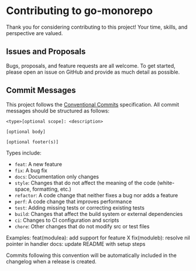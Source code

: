 # Contributing to go-monorepo

Thank you for considering contributing to this project! Your time, skills, and perspective are valued.

## Issues and Proposals

Bugs, proposals, and feature requests are all welcome. To get started, please open an issue on GitHub and provide as much detail as possible.

## Commit Messages

This project follows the [Conventional Commits](https://www.conventionalcommits.org/) specification. All commit messages should be structured as follows:

    <type>[optional scope]: <description>

    [optional body]

    [optional footer(s)]

Types include:
- `feat`: A new feature
- `fix`: A bug fix
- `docs`: Documentation only changes
- `style`: Changes that do not affect the meaning of the code (white-space, formatting, etc.)
- `refactor`: A code change that neither fixes a bug nor adds a feature
- `perf`: A code change that improves performance
- `test`: Adding missing tests or correcting existing tests
- `build`: Changes that affect the build system or external dependencies
- `ci`: Changes to CI configuration and scripts
- `chore`: Other changes that do not modify src or test files

Examples:
    feat(modulea): add support for feature X
    fix(moduleb): resolve nil pointer in handler
    docs: update README with setup steps

Commits following this convention will be automatically included in the changelog when a release is created.
